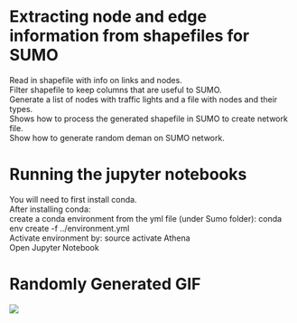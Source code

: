 # Extracting node and edge information from shapefiles for SUMO
Read in shapefile with info on links and nodes.\
Filter shapefile to keep columns that are useful to SUMO.\
Generate a list of nodes with traffic lights and a file with nodes and their types.\
Shows how to process the generated shapefile in SUMO to create network file.\
Show how to generate random deman on SUMO network.

# Running the jupyter notebooks
You will need to first install conda. \
After installing conda:\
create a conda environment from the yml file (under Sumo folder): conda env create -f ../environment.yml\
Activate environment by: source activate Athena\
Open Jupyter Notebook

# Randomly Generated GIF


![](https://github.com/NREL/ATHENA-siem-sumo/blob/master/Sumo/Network_Preprocessing/Data/Bounded_Net/DFW_random.gif)
